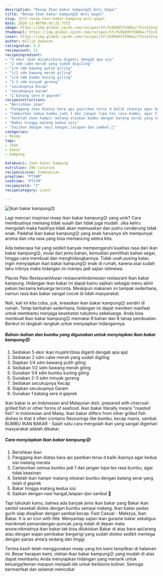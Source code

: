 ```yaml
---
description: "Resep Ikan bakar kampung😌 Anti Gagal"
title: "Resep Ikan bakar kampung😌 Anti Gagal"
slug: 1575-resep-ikan-bakar-kampung-anti-gagal
date: 2020-11-06T09:43:25.737Z
image: https://img-global.cpcdn.com/recipes/5fcfe9b895fb98ba/751x532cq70/ikan-bakar-kampung😌-foto-resep-utama.jpg
thumbnail: https://img-global.cpcdn.com/recipes/5fcfe9b895fb98ba/751x532cq70/ikan-bakar-kampung😌-foto-resep-utama.jpg
cover: https://img-global.cpcdn.com/recipes/5fcfe9b895fb98ba/751x532cq70/ikan-bakar-kampung😌-foto-resep-utama.jpg
author: Willie Swanson
ratingvalue: 4.3
reviewcount: 15
recipeingredient:
- "5 ekor ikan mujahirbisa diganti dengab apa aja"
- "2 sdm cabe merah yang sudah digiling"
- "1/4 sdm bawang putih giling"
- "1/2 sdm bawang merah giling"
- "1/4 sdm bumbu kuning giling"
- "2-3 sdm minyak goreng"
- "secukupnya Kecap"
- "secukupnya Garam"
- "1 batang sere d geprek"
recipeinstructions:
- "Bersihkan ikan"
- "Panggang ikan diatas bara api pastikan terus d balik ikannya agar kedua sisi matang merata"
- "Campurkan semua bumbu jadi 1 dan jangan lupa tes rasa bumbu, agar tidak keasinan"
- "Setelah ikan hampir matang oleskan bumbu dengan batang serai yang telah d geprek"
- "Bakar hingga matang kedua sisi"
- "Sajikan dengan nasi hangat,lalapan dan sambal 🤤"
categories:
- Resep
tags:
- ikan
- bakar
- kampung

katakunci: ikan bakar kampung 
nutrition: 294 calories
recipecuisine: Indonesian
preptime: "PT30M"
cooktime: "PT37M"
recipeyield: "3"
recipecategory: Lunch

---
```



![Ikan bakar kampung😌](https://img-global.cpcdn.com/recipes/5fcfe9b895fb98ba/751x532cq70/ikan-bakar-kampung😌-foto-resep-utama.jpg)

Lagi mencari inspirasi resep ikan bakar kampung😌 yang unik? Cara membuatnya memang tidak susah dan tidak juga mudah. Jika keliru mengolah maka hasilnya tidak akan memuaskan dan justru cenderung tidak enak. Padahal ikan bakar kampung😌 yang enak harusnya sih mempunyai aroma dan cita rasa yang bisa memancing selera kita.

Ada beberapa hal yang sedikit banyak mempengaruhi kualitas rasa dari ikan bakar kampung😌, mulai dari jenis bahan, kemudian pemilihan bahan segar, hingga cara membuat dan menghidangkannya. Tidak usah pusing kalau ingin menyiapkan ikan bakar kampung😌 enak di rumah, karena asal sudah tahu triknya maka hidangan ini mampu jadi sajian istimewa.

Places Palu RestaurantAsian restaurantIndonesian restaurant Ikan bakar kampung. Hidangan ikan bakar ini dapat kamu sajikan sebagai menu akhir pekan bersama keluarga tercinta. Meskipun makanan ini tampak sederhana, namun rasa ikan bakar sangat cocok di lidah masyarakat.


Nah, kali ini kita coba, yuk, kreasikan ikan bakar kampung😌 sendiri di rumah. Tetap berbahan sederhana, hidangan ini dapat memberi manfaat untuk membantu menjaga kesehatan tubuhmu sekeluarga. Anda bisa membuat Ikan bakar kampung😌 memakai 9 bahan dan 6 tahap pembuatan. Berikut ini langkah-langkah untuk menyiapkan hidangannya.

<!--inarticleads1-->

##### Bahan-bahan dan bumbu yang digunakan untuk menyiapkan Ikan bakar kampung😌:

1. Sediakan 5 ekor ikan mujahir(bisa diganti dengab apa aja)
1. Sediakan 2 sdm cabe merah yang sudah digiling
1. Siapkan 1/4 sdm bawang putih giling
1. Sediakan 1/2 sdm bawang merah giling
1. Gunakan 1/4 sdm bumbu kuning giling
1. Gunakan 2-3 sdm minyak goreng
1. Sediakan secukupnya Kecap
1. Siapkan secukupnya Garam
1. Gunakan 1 batang sere d geprek


Ikan bakar is an Indonesian and Malaysian dish, prepared with charcoal-grilled fish or other forms of seafood. Ikan bakar literally means &#34;roasted fish&#34; in Indonesian and Malay. Ikan bakar differs from other grilled fish dishes in that it often contains flavourings like bumbu, kecap manis, sambal. BUMBU IKAN BAKAR - Salah satu cara mengolah ikan yang sangat digemari masyarakat adalah dibakar. 

<!--inarticleads2-->

##### Cara menyiapkan Ikan bakar kampung😌:

1. Bersihkan ikan
1. Panggang ikan diatas bara api pastikan terus d balik ikannya agar kedua sisi matang merata
1. Campurkan semua bumbu jadi 1 dan jangan lupa tes rasa bumbu, agar tidak keasinan
1. Setelah ikan hampir matang oleskan bumbu dengan batang serai yang telah d geprek
1. Bakar hingga matang kedua sisi
1. Sajikan dengan nasi hangat,lalapan dan sambal 🤤


Tapi tahukah kamu, bahwa ada banyak jenis ikan bakar yang Bakar ikan sambil sesekali dioles dengan bumbu sampai matang. Ikan bakar pedas gurih siap disajikan dengan sambal kecap. Fast Casual - Malezya, Ikan Bakar. It is an icon with title. Menyantap sajian ikan gurame bakar sekaligus menikmati pemandangan puncak yang indah di depan mata woow.nikmatnya ikan bakar tak bisa dilukiskan Bakar di atas bara api/arang atau dengan wajan pembakar bergerigi yang sudah diolesi sedikit mentega dengan panas antara sedang dan tinggi. 

Terima kasih telah menggunakan resep yang tim kami tampilkan di halaman ini. Besar harapan kami, olahan Ikan bakar kampung😌 yang mudah di atas dapat membantu Anda menyiapkan hidangan yang menarik untuk keluarga/teman maupun menjadi ide untuk berbisnis kuliner. Semoga bermanfaat dan selamat mencoba!
